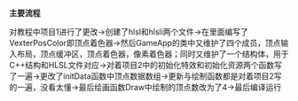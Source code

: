 **主要流程**

对教程中项目1进行了更改->创建了hlsl和hlsli两个文件->在里面编写了VexterPosColor即顶点着色器->然后GameApp的类中又维护了四个成员，顶点输入布局，顶点缓冲区，顶点着色器，像素着色器；同时又维护了一个结构体，用于C++结构和HLSL文件对应->对着项目2中的初始化特效和初始化资源两个函数写了一遍->更改了initData函数中顶点数据数组->更新与绘制函数都是对着项目2写的一遍，没看太懂->最后绘画函数Draw中绘制的顶点数改为了4->最后编译运行